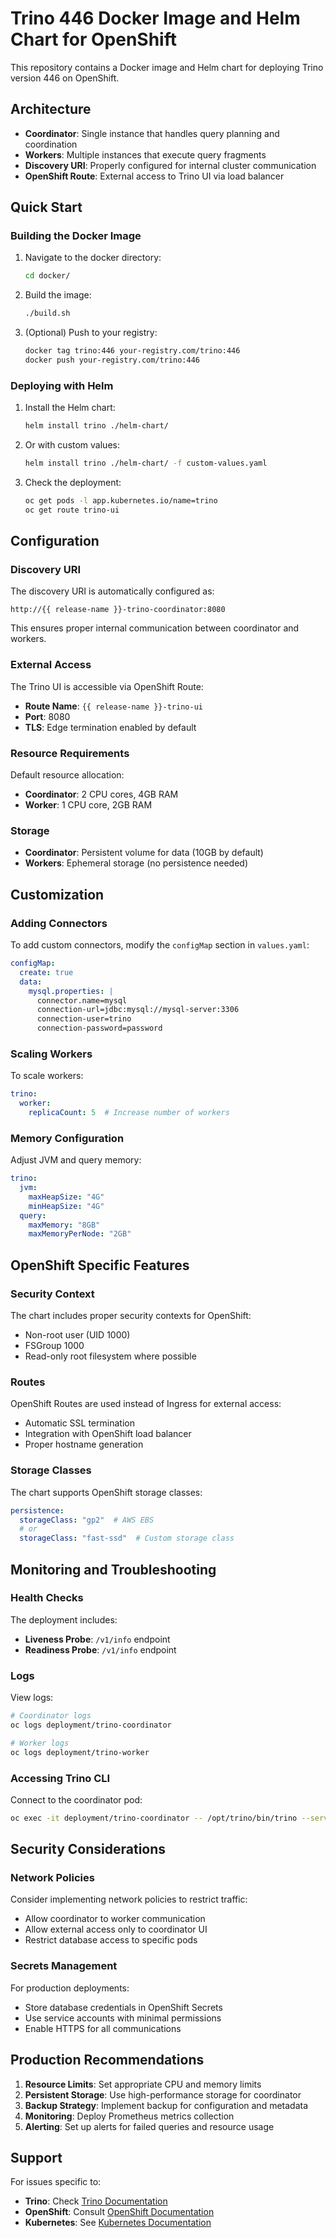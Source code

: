 # Trino 446 Docker Image and Helm Chart for OpenShift

This repository contains a Docker image and Helm chart for deploying Trino version 446 on OpenShift.

## Architecture

- **Coordinator**: Single instance that handles query planning and coordination
- **Workers**: Multiple instances that execute query fragments
- **Discovery URI**: Properly configured for internal cluster communication
- **OpenShift Route**: External access to Trino UI via load balancer

## Quick Start

### Building the Docker Image

1. Navigate to the docker directory:
   ```bash
   cd docker/
   ```

2. Build the image:
   ```bash
   ./build.sh
   ```

3. (Optional) Push to your registry:
   ```bash
   docker tag trino:446 your-registry.com/trino:446
   docker push your-registry.com/trino:446
   ```

### Deploying with Helm

1. Install the Helm chart:
   ```bash
   helm install trino ./helm-chart/
   ```

2. Or with custom values:
   ```bash
   helm install trino ./helm-chart/ -f custom-values.yaml
   ```

3. Check the deployment:
   ```bash
   oc get pods -l app.kubernetes.io/name=trino
   oc get route trino-ui
   ```

## Configuration

### Discovery URI

The discovery URI is automatically configured as:
```
http://{{ release-name }}-trino-coordinator:8080
```

This ensures proper internal communication between coordinator and workers.

### External Access

The Trino UI is accessible via OpenShift Route:
- **Route Name**: `{{ release-name }}-trino-ui`
- **Port**: 8080
- **TLS**: Edge termination enabled by default

### Resource Requirements

Default resource allocation:
- **Coordinator**: 2 CPU cores, 4GB RAM
- **Worker**: 1 CPU core, 2GB RAM

### Storage

- **Coordinator**: Persistent volume for data (10GB by default)
- **Workers**: Ephemeral storage (no persistence needed)

## Customization

### Adding Connectors

To add custom connectors, modify the `configMap` section in `values.yaml`:

```yaml
configMap:
  create: true
  data:
    mysql.properties: |
      connector.name=mysql
      connection-url=jdbc:mysql://mysql-server:3306
      connection-user=trino
      connection-password=password
```

### Scaling Workers

To scale workers:

```yaml
trino:
  worker:
    replicaCount: 5  # Increase number of workers
```

### Memory Configuration

Adjust JVM and query memory:

```yaml
trino:
  jvm:
    maxHeapSize: "4G"
    minHeapSize: "4G"
  query:
    maxMemory: "8GB"
    maxMemoryPerNode: "2GB"
```

## OpenShift Specific Features

### Security Context

The chart includes proper security contexts for OpenShift:
- Non-root user (UID 1000)
- FSGroup 1000
- Read-only root filesystem where possible

### Routes

OpenShift Routes are used instead of Ingress for external access:
- Automatic SSL termination
- Integration with OpenShift load balancer
- Proper hostname generation

### Storage Classes

The chart supports OpenShift storage classes:
```yaml
persistence:
  storageClass: "gp2"  # AWS EBS
  # or
  storageClass: "fast-ssd"  # Custom storage class
```

## Monitoring and Troubleshooting

### Health Checks

The deployment includes:
- **Liveness Probe**: `/v1/info` endpoint
- **Readiness Probe**: `/v1/info` endpoint

### Logs

View logs:
```bash
# Coordinator logs
oc logs deployment/trino-coordinator

# Worker logs
oc logs deployment/trino-worker
```

### Accessing Trino CLI

Connect to the coordinator pod:
```bash
oc exec -it deployment/trino-coordinator -- /opt/trino/bin/trino --server http://localhost:8080
```

## Security Considerations

### Network Policies

Consider implementing network policies to restrict traffic:
- Allow coordinator to worker communication
- Allow external access only to coordinator UI
- Restrict database access to specific pods

### Secrets Management

For production deployments:
- Store database credentials in OpenShift Secrets
- Use service accounts with minimal permissions
- Enable HTTPS for all communications

## Production Recommendations

1. **Resource Limits**: Set appropriate CPU and memory limits
2. **Persistent Storage**: Use high-performance storage for coordinator
3. **Backup Strategy**: Implement backup for configuration and metadata
4. **Monitoring**: Deploy Prometheus metrics collection
5. **Alerting**: Set up alerts for failed queries and resource usage

## Support

For issues specific to:
- **Trino**: Check [Trino Documentation](https://trino.io/docs/)
- **OpenShift**: Consult [OpenShift Documentation](https://docs.openshift.com/)
- **Kubernetes**: See [Kubernetes Documentation](https://kubernetes.io/docs/)